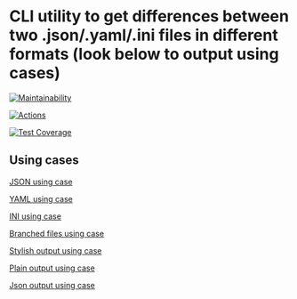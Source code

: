 # CLI utility to get differences between two .json/.yaml/.ini files in different formats (look below to output using cases)

[![Maintainability](https://api.codeclimate.com/v1/badges/21e2e33d8ae4bdaf502c/maintainability)](https://codeclimate.com/github/CENTneRMOB/backend-project-lvl2/maintainability)

[![Actions](https://github.com/CENTneRMOB/backend-project-lvl2/workflows/Node.js%20CI/badge.svg?branch=master)](https://github.com/CENTneRMOB/backend-project-lvl2/actions)

[![Test Coverage](https://api.codeclimate.com/v1/badges/21e2e33d8ae4bdaf502c/test_coverage)](https://codeclimate.com/github/CENTneRMOB/backend-project-lvl2/test_coverage)

## Using cases

[JSON using case](https://asciinema.org/a/353643 "GenDiff using case with JSON files")

[YAML using case](https://asciinema.org/a/355591 "GenDiff using case with YAML files")

[INI using case](https://asciinema.org/a/356117 "GenDiff using case with INI files")

[Branched files using case](https://asciinema.org/a/358552 "Branched files")

[Stylish output using case](https://asciinema.org/a/359210 "Stylish")

[Plain output using case](https://asciinema.org/a/359211 "Plain")

[Json output using case](https://asciinema.org/a/359533 "Json")
